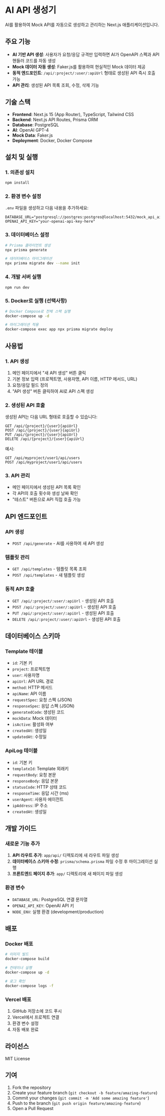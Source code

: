 # AI API 생성기

AI를 활용하여 Mock API를 자동으로 생성하고 관리하는 Next.js 애플리케이션입니다.

## 주요 기능

- **AI 기반 API 생성**: 사용자가 요청/응답 규격만 입력하면 AI가 OpenAPI 스펙과 API 핸들러 코드를 자동 생성
- **Mock 데이터 자동 생성**: Faker.js를 활용하여 현실적인 Mock 데이터 제공
- **동적 엔드포인트**: `/api/:project/:user/:apiUrl` 형태로 생성된 API 즉시 호출 가능
- **API 관리**: 생성된 API 목록 조회, 수정, 삭제 기능

## 기술 스택

- **Frontend**: Next.js 15 (App Router), TypeScript, Tailwind CSS
- **Backend**: Next.js API Routes, Prisma ORM
- **Database**: PostgreSQL
- **AI**: OpenAI GPT-4
- **Mock Data**: Faker.js
- **Deployment**: Docker, Docker Compose

## 설치 및 실행

### 1. 의존성 설치

```bash
npm install
```

### 2. 환경 변수 설정

`.env` 파일을 생성하고 다음 내용을 추가하세요:

```env
DATABASE_URL="postgresql://postgres:postgres@localhost:5432/mock_api_ai"
OPENAI_API_KEY="your-openai-api-key-here"
```

### 3. 데이터베이스 설정

```bash
# Prisma 클라이언트 생성
npx prisma generate

# 데이터베이스 마이그레이션
npx prisma migrate dev --name init
```

### 4. 개발 서버 실행

```bash
npm run dev
```

### 5. Docker로 실행 (선택사항)

```bash
# Docker Compose로 전체 스택 실행
docker-compose up -d

# 마이그레이션 적용
docker-compose exec app npx prisma migrate deploy
```

## 사용법

### 1. API 생성

1. 메인 페이지에서 "새 API 생성" 버튼 클릭
2. 기본 정보 입력 (프로젝트명, 사용자명, API 이름, HTTP 메서드, URL)
3. 요청/응답 필드 정의
4. "API 생성" 버튼 클릭하여 AI로 API 스펙 생성

### 2. 생성된 API 호출

생성된 API는 다음 URL 형태로 호출할 수 있습니다:

```
GET /api/{project}/{user}{apiUrl}
POST /api/{project}/{user}{apiUrl}
PUT /api/{project}/{user}{apiUrl}
DELETE /api/{project}/{user}{apiUrl}
```

예시:

```
GET /api/myproject/user1/api/users
POST /api/myproject/user1/api/users
```

### 3. API 관리

- 메인 페이지에서 생성된 API 목록 확인
- 각 API의 호출 횟수와 생성 날짜 확인
- "테스트" 버튼으로 API 직접 호출 가능

## API 엔드포인트

### API 생성

- `POST /api/generate` - AI를 사용하여 새 API 생성

### 템플릿 관리

- `GET /api/templates` - 템플릿 목록 조회
- `POST /api/templates` - 새 템플릿 생성

### 동적 API 호출

- `GET /api/:project/:user/:apiUrl` - 생성된 API 호출
- `POST /api/:project/:user/:apiUrl` - 생성된 API 호출
- `PUT /api/:project/:user/:apiUrl` - 생성된 API 호출
- `DELETE /api/:project/:user/:apiUrl` - 생성된 API 호출

## 데이터베이스 스키마

### Template 테이블

- `id`: 기본 키
- `project`: 프로젝트명
- `user`: 사용자명
- `apiUrl`: API URL 경로
- `method`: HTTP 메서드
- `apiName`: API 이름
- `requestSpec`: 요청 스펙 (JSON)
- `responseSpec`: 응답 스펙 (JSON)
- `generatedCode`: 생성된 코드
- `mockData`: Mock 데이터
- `isActive`: 활성화 여부
- `createdAt`: 생성일
- `updatedAt`: 수정일

### ApiLog 테이블

- `id`: 기본 키
- `templateId`: Template 외래키
- `requestBody`: 요청 본문
- `responseBody`: 응답 본문
- `statusCode`: HTTP 상태 코드
- `responseTime`: 응답 시간 (ms)
- `userAgent`: 사용자 에이전트
- `ipAddress`: IP 주소
- `createdAt`: 생성일

## 개발 가이드

### 새로운 기능 추가

1. **API 라우트 추가**: `app/api/` 디렉토리에 새 라우트 파일 생성
2. **데이터베이스 스키마 수정**: `prisma/schema.prisma` 파일 수정 후 마이그레이션 실행
3. **프론트엔드 페이지 추가**: `app/` 디렉토리에 새 페이지 파일 생성

### 환경 변수

- `DATABASE_URL`: PostgreSQL 연결 문자열
- `OPENAI_API_KEY`: OpenAI API 키
- `NODE_ENV`: 실행 환경 (development/production)

## 배포

### Docker 배포

```bash
# 이미지 빌드
docker-compose build

# 컨테이너 실행
docker-compose up -d

# 로그 확인
docker-compose logs -f
```

### Vercel 배포

1. GitHub 저장소에 코드 푸시
2. Vercel에서 프로젝트 연결
3. 환경 변수 설정
4. 자동 배포 완료

## 라이선스

MIT License

## 기여

1. Fork the repository
2. Create your feature branch (`git checkout -b feature/amazing-feature`)
3. Commit your changes (`git commit -m 'Add some amazing feature'`)
4. Push to the branch (`git push origin feature/amazing-feature`)
5. Open a Pull Request
